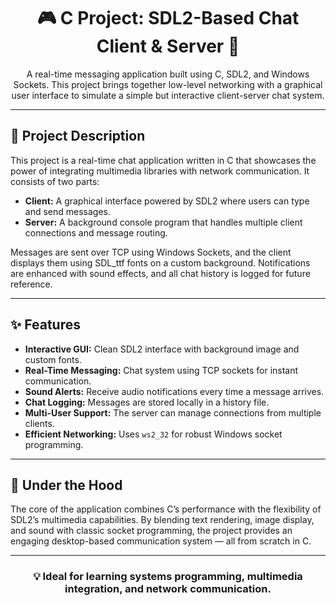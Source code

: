 <h1 style="text-align:center;">🎮 C Project: SDL2-Based Chat Client & Server 💬</h1>

<p align="center">
  A real-time messaging application built using C, SDL2, and Windows Sockets. This project brings together low-level networking with a graphical user interface to simulate a simple but interactive client-server chat system.
</p>

<hr>

<h2>🧠 Project Description</h2>
<p>
This project is a real-time chat application written in C that showcases the power of integrating multimedia libraries with network communication. It consists of two parts:
</p>
<ul>
  <li><strong>Client:</strong> A graphical interface powered by SDL2 where users can type and send messages.</li>
  <li><strong>Server:</strong> A background console program that handles multiple client connections and message routing.</li>
</ul>

<p>
Messages are sent over TCP using Windows Sockets, and the client displays them using SDL_ttf fonts on a custom background. Notifications are enhanced with sound effects, and all chat history is logged for future reference.
</p>

<hr>

<h2>✨ Features</h2>
<ul>
  <li><strong>Interactive GUI:</strong> Clean SDL2 interface with background image and custom fonts.</li>
  <li><strong>Real-Time Messaging:</strong> Chat system using TCP sockets for instant communication.</li>
  <li><strong>Sound Alerts:</strong> Receive audio notifications every time a message arrives.</li>
  <li><strong>Chat Logging:</strong> Messages are stored locally in a history file.</li>
  <li><strong>Multi-User Support:</strong> The server can manage connections from multiple clients.</li>
  <li><strong>Efficient Networking:</strong> Uses <code>ws2_32</code> for robust Windows socket programming.</li>
</ul>

<hr>

<h2>🚧 Under the Hood</h2>
<p>
The core of the application combines C’s performance with the flexibility of SDL2’s multimedia capabilities. By blending text rendering, image display, and sound with classic socket programming, the project provides an engaging desktop-based communication system — all from scratch in C.
</p>

<hr>

<h3 align="center">💡 Ideal for learning systems programming, multimedia integration, and network communication.</h3>
